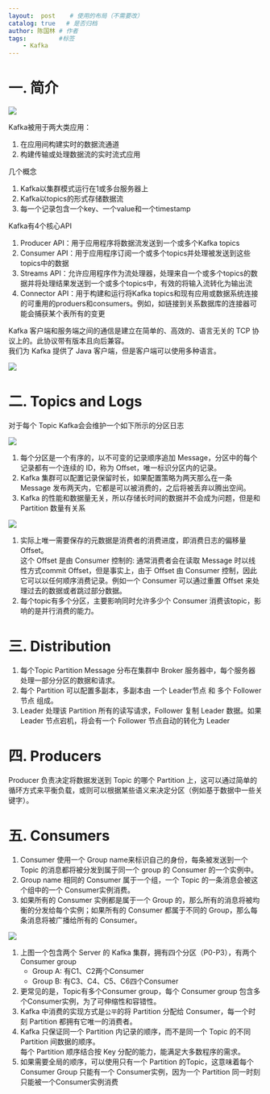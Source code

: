```yaml
---
layout:  post    # 使用的布局（不需要改）
catalog: true   # 是否归档
author: 陈国林 # 作者
tags:         #标签
    - Kafka
---
```


# 一. 简介
![](https://raw.githubusercontent.com/chenguolin/chenguolin.github.io/master/data/image/kafka_architecture.png)

Kafka被用于两大类应用：
1. 在应用间构建实时的数据流通道
2. 构建传输或处理数据流的实时流式应用

几个概念
1. Kafka以集群模式运行在1或多台服务器上
2. Kafka以topics的形式存储数据流
3. 每一个记录包含一个key、一个value和一个timestamp

Kafka有4个核心API
1. Producer API：用于应用程序将数据流发送到一个或多个Kafka topics
2. Consumer API：用于应用程序订阅一个或多个topics并处理被发送到这些topics中的数据
3. Streams API：允许应用程序作为流处理器，处理来自一个或多个topics的数据并将处理结果发送到一个或多个topics中，有效的将输入流转化为输出流
4. Connector API：用于构建和运行将Kafka topics和现有应用或数据系统连接的可重用的produers和consumers。例如，如链接到关系数据库的连接器可能会捕获某个表所有的变更

Kafka 客户端和服务端之间的通信是建立在简单的、高效的、语言无关的 TCP 协议上的。此协议带有版本且向后兼容。  
我们为 Kafka 提供了 Java 客户端，但是客户端可以使用多种语言。

![](https://github.com/chenguolin/chenguolin.github.io/blob/master/data/image/kafka.png?raw=true)

# 二. Topics and Logs
对于每个 Topic Kafka会会维护一个如下所示的分区日志

![](https://github.com/chenguolin/chenguolin.github.io/blob/master/data/image/kafka-topic.png?raw=true)

1. 每个分区是一个有序的，以不可变的记录顺序追加 Message，分区中的每个记录都有一个连续的 ID，称为 Offset，唯一标识分区内的记录。
2. Kafka 集群可以配置记录保留时长，如果配置策略为两天那么在一条 Message 发布两天内，它都是可以被消费的，之后将被丢弃以腾出空间。
3. Kafka 的性能和数据量无关，所以存储长时间的数据并不会成为问题，但是和 Partition 数量有关系

![](https://github.com/chenguolin/chenguolin.github.io/blob/master/data/image/kafka-consumer.png?raw=true)

1. 实际上唯一需要保存的元数据是消费者的消费进度，即消费日志的偏移量 Offset。  
这个 Offset 是由 Consumer 控制的: 通常消费者会在读取 Message 时以线性方式commit Offset，但是事实上，由于 Offset 由 Consumer 控制，因此它可以以任何顺序消费记录。例如一个 Consumer 可以通过重置 Offset 来处理过去的数据或者跳过部分数据。
2. 每个topic有多个分区，主要影响同时允许多少个 Consumer 消费该topic，影响的是并行消费的能力。

# 三. Distribution
1. 每个Topic Partition Message 分布在集群中 Broker 服务器中，每个服务器处理一部分分区的数据和请求。
2. 每个 Partition 可以配置多副本，多副本由 一个 Leader节点 和 多个 Follower节点 组成。
3. Leader 处理该 Partition 所有的读写请求，Follower 复制 Leader 数据。如果 Leader 节点宕机，将会有一个 Follower 节点自动的转化为 Leader

# 四. Producers
Producer 负责决定将数据发送到 Topic 的哪个 Partition 上，这可以通过简单的循环方式来平衡负载，或则可以根据某些语义来决定分区（例如基于数据中一些关键字）。

# 五. Consumers
1. Consumer 使用一个 Group name来标识自己的身份，每条被发送到一个 Topic 的消息都将被分发到属于同一个 group 的 Consumer 的一个实例中。  
2. Group name 相同的 Consumer 属于一个组，一个 Topic 的一条消息会被这个组中的一个 Consumer实例消费。
3. 如果所有的 Consumer 实例都是属于一个 Group 的，那么所有的消息将被均衡的分发给每个实例；如果所有的 Consumer 都属于不同的 Group，那么每条消息将被广播给所有的 Consumer。

![](https://github.com/chenguolin/chenguolin.github.io/blob/master/data/image/kafka-consumer-group.png?raw=true)

1. 上图一个包含两个 Server 的 Kafka 集群，拥有四个分区（P0-P3），有两个 Consumer group
   + Group A: 有C1、C2两个Consumer
   + Group B: 有C3、C4、C5、C6四个Consumer
2. 更常见的是，Topic有多个Consumer group，每个 Consumer group 包含多个Consumer实例，为了可伸缩性和容错性。
3. Kafka 中消费的实现方式是`公平`的将 Partition 分配给 Consumer，每一个时刻 Partition 都拥有它唯一的消费者。
4. Kafka 只保证同一个 Partition 内记录的顺序，而不是同一个 Topic 的不同 Partition 间数据的顺序。  
   每个 Partition 顺序结合按 Key 分配的能力，能满足大多数程序的需求。  
5. 如果需要全局的顺序，可以使用只有一个 Partition 的Topic，这意味着每个 Consumer Group 只能有一个 Consumer实例，因为一个 Partition 同一时刻只能被一个Consumer实例消费

